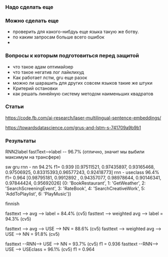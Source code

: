 ### Надо сделать  еще 
 

### Можно сделать еще

- проверить для какого-нибдуь  еще языка такую же ботву. 
- по каким запросам больше всего ошибок
- 

### Вопросы к которым подготовиться перед защитой

- что такое адам оптимайзер
- что такое негатив лог  лайклихуд
- Как работает  лстм, gru еще разок
- можно ли шарашить для других совсем языков такие же штуки
- Критерий остановки
- как решать линейную систему методом наименьших квадратов


### Статьи
https://code.fb.com/ai-research/laser-multilingual-sentence-embeddings/

https://towardsdatascience.com/grus-and-lstm-s-741709a9b9b1

### Результаты

RNN2label fastText-->label -- 96.7% (отлично, значит мы выбили максимум на трансфере)

sw
gru
rnn - nn 94.2%   f1=  0.939
[0.97511521, 0.97435897, 0.93165468, 0.97506925, 0.83315393,0.96577243, 0.92418773]
rnn - useclass 96.4%   f1= 0.964
[0.98795181, 0.9912892 , 0.94357077, 0.98978644, 0.90146341,
 0.97844424, 0.95692026]
 {0: 'BookRestaurant',
  1: 'GetWeather',
  2: 'SearchScreeningEvent',
  3: 'RateBook',
  4: 'SearchCreativeWork',
  5: 'AddToPlaylist',
  6: 'PlayMusic'})

finnish

fasttext --> avg --> label = 84.4% (cv5)
fasttext --> weighted avg --> label = 94.3% (cv5)

fasttext --> avg --> USE --> NN = 88.6% (cv5)
fasttext --> weighted avg --> USE --> NN = 91.8% (cv5)


fasttext --RNN--> USE --> NN = 93.7% (cv5)  f1 = 0.936
fasttext --RNN--> USE --> USEclass = 96.1% (cv5)  f1 = 0.964




